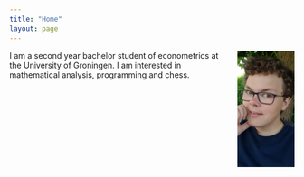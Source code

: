 ```yaml
---
title: "Home"
layout: page
---
```


<img src="images/WhatsApp Image 2022-03-02 at 10.48.24.jpeg" alt="myself" width="20%" style="float: right; padding: 0px 0px 10px 10px;"/>

I am a second year bachelor student of econometrics at the University of Groningen. I am interested in mathematical analysis, programming and chess.

